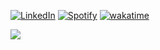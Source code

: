 [![LinkedIn](https://img.shields.io/badge/LinkedIn-%230077B5.svg?logo=linkedin&logoColor=white)](https://linkedin.com/in/baran-yanci)
[![Spotify](https://img.shields.io/badge/Spotify-%230077B5.svg?logo=spotify&color=darkgreen&logoColor=white)](https://open.spotify.com/user/11155761412?si=fc369bd119ed4266)
[![wakatime](https://wakatime.com/badge/user/585ddf4d-060a-442f-9115-c868df20fd37.svg)](https://wakatime.com/@585ddf4d-060a-442f-9115-c868df20fd37)

![](https://github-readme-streak-stats.herokuapp.com/?user=y4nci&theme=dark&hide_border=false)<br/>
